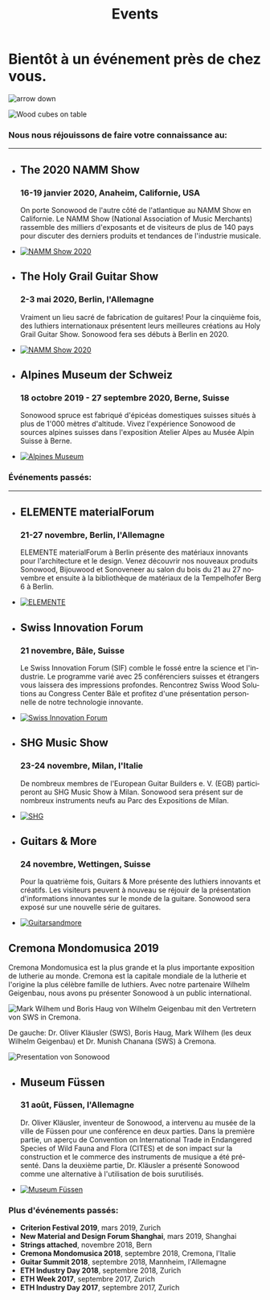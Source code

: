 ﻿---
lang: fr
title: 'Events'
order: 8
---

<div class="full-width-kenburns">
<div class="wrap-bg-image">

# Bientôt à un événement près de chez vous.

![arrow down](/assets/images/arrow-d-white.svg)

</div>
<img srcset="/assets/images/event_cover_cubestower_2x.jpg"
     src="/assets/images/event_cover_cubestower.jpg" alt="Wood cubes on table">
</div>

<div class="full-width">
<div class="wrap -cols2">

### Nous nous réjouissons de faire votre connaissance au:

---

- ## The 2020 NAMM Show
  ### 16-19 janvier 2020, Anaheim, Californie, USA

     On porte Sonowood de l'autre côté de l'atlantique au NAMM Show en Californie. Le NAMM Show (National Association of Music Merchants) rassemble des milliers d'exposants et de visiteurs de plus de 140 pays pour discuter des derniers produits et tendances de l'industrie musicale.  

- <a href="https://www.namm.org/thenammshow/2020/attend/" target="_blank">![NAMM Show 2020](/assets/images/events_namm2020.jpg)</a>

</div>
</div>

<div class="full-width-grey">
<div class="wrap -cols2">

- ## The Holy Grail Guitar Show
  ### 2-3 mai 2020, Berlin, l'Allemagne

   Vraiment un lieu sacré de fabrication de guitares! Pour la cinquième fois, des luthiers internationaux présentent leurs meilleures créations au Holy Grail Guitar Show. Sonowood fera ses débuts à Berlin en 2020.

- <a href="https://www.holygrailguitarshow.com/" target="_blank">![NAMM Show 2020](/assets/images/events_holygrail.png)</a>

</div>
</div>

<div class="full-width">
<div class="wrap -cols2">

- ## Alpines Museum der Schweiz
  ### 18 octobre 2019 - 27 septembre 2020, Berne, Suisse

  Sonowood spruce est fabriqué d'épicéas domestiques suisses situés à plus de 1'000 mètres d'altitude. Vivez l'expérience Sonowood de sources alpines suisses dans l'exposition Atelier Alpes au Musée Alpin Suisse à Berne.

- <a href="https://www.alpinesmuseum.ch/de/ausstellungen/werkstatt-alpen" target="_blank">![Alpines Museum](/assets/images/AlpinesMuseum.jpg)</a>

</div>
</div>

<div class="full-width-grey">
<div class="wrap -cols2">

### Événements passés:

---

- ## ELEMENTE materialForum
  ### 21-27 novembre, Berlin, l'Allemagne

  ELEMENTE materialForum à Berlin présente des matériaux innovants pour l'architecture et le design. Venez découvrir nos nouveaux produits Sonowood, Bijouwood et Sonoveneer au salon du bois du 21 au 27 novembre et ensuite à la bibliothèque de matériaux de la Tempelhofer Berg 6 à Berlin.

- <a href="https://www.elemente-material.de/en/index.html" target="_blank">![ELEMENTE](/assets/images/ELEMENTE.jpg)</a>

</div>
</div>

<div class="full-width">
<div class="wrap -cols2">

- ## Swiss Innovation Forum
  ### 21 novembre, Bâle, Suisse

  Le Swiss Innovation Forum (SIF) comble le fossé entre la science et l'industrie. Le programme varié avec 25 conférenciers suisses et étrangers vous laissera des impressions profondes. Rencontrez Swiss Wood Solutions au Congress Center Bâle et profitez d'une présentation personnelle de notre technologie innovante.

- <a href="https://www.swiss-innovation.com/en/" target="_blank">![Swiss Innovation Forum](/assets/images/event_swissinnovationforum.png)</a>

</div>
</div>

<div class="full-width-grey">
<div class="wrap -cols2">

- ## SHG Music Show
  ### 23-24 novembre, Milan, l'Italie

  De nombreux membres de l'European Guitar Builders e. V. (EGB) participeront au SHG Music Show à Milan. Sonowood sera présent sur de nombreux instruments neufs au Parc des Expositions de Milan.

- <a href="https://www.facebook.com/SHGMusicShowMilano/" target="_blank">![SHG](/assets/images/events_shg.png)</a>

</div>
</div>

<div class="full-width>
<div class="wrap -cols2">

- ## Guitars & More
  ### 24 novembre, Wettingen, Suisse

  Pour la quatrième fois, Guitars & More présente des luthiers innovants et créatifs. Les visiteurs peuvent à nouveau se réjouir de la présentation d'informations innovantes sur le monde de la guitare. Sonowood sera exposé sur une nouvelle série de guitares.

- <a href="https://www.guitarsandmore.ch/welcome/index.html" target="_blank">![Guitarsandmore](/assets/images/events_guitarsandmore.jpg)</a>

</div>
</div>

<div class="full-width-grey">
<div class="wrap -cols2">

## Cremona Mondomusica 2019

  Cremona Mondomusica est la plus grande et la plus importante exposition de lutherie au monde. Cremona est la capitale mondiale de la lutherie et l'origine la plus célèbre famille de luthiers. Avec notre partenaire Wilhelm Geigenbau, nous avons pu présenter Sonowood à un public international.

<img srcset="/assets/images/Cremona2019.JPG"
     src="/assets/images/Cremona2019.JPG" alt="Mark Wilhem und Boris Haug von Wilhelm Geigenbau mit den Vertretern von SWS in Cremona.">
     <figcaption>De gauche: Dr. Oliver Kläusler (SWS), Boris Haug, Mark Wilhem (les deux Wilhelm Geigenbau) et Dr. Munish Chanana (SWS) à Cremona.</figcaption>

<img srcset="/assets/images/Cremona2019_2.JPG"
     src="/assets/images/Cremona2019_2.JPG" alt="Presentation von Sonowood">
     <figcaption></figcaption>

</div>
</div>

<div class="full-width">
<div class="wrap -cols2">

- ## Museum Füssen

  ### 31 août, Füssen, l'Allemagne

  Dr. Oliver Kläusler, inventeur de Sonowood, a intervenu au musée de la ville de Füssen pour une conférence en deux parties. Dans la première partie, un aperçu de Convention on International Trade in Endangered Species of Wild Fauna and Flora (CITES) et de son impact sur la construction et le commerce des instruments de musique a été présenté. Dans la deuxième partie, Dr. Kläusler a présenté Sonowood comme une alternative à l'utilisation de bois surutilisés.

- <a href="https://www.stadt-fuessen.de/museum.html" target="_blank">![Museum Füssen](/assets/images/Füssen.png)</a>

</div>
</div>

<div class="full-width-red">
<div class="wrap -center">

### Plus d'événements passés:

  - **Criterion Festival 2019**, mars 2019, Zurich
  - **New Material and Design Forum Shanghai**, mars 2019, Shanghai
  - **Strings attached**, novembre 2018, Bern
  - **Cremona Mondomusica 2018**, septembre 2018, Cremona, l'Italie
  - **Guitar Summit 2018**, septembre 2018, Mannheim, l'Allemagne
  - **ETH Industry Day 2018**, septembre 2018, Zurich
  - **ETH Week 2017**, septembre 2017, Zurich
  - **ETH Industry Day 2017**, septembre 2017, Zurich

</div>
</div>
